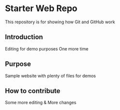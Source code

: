 # Starter Web Repo

This repository is for showing how Git and GitHub work

## Introduction

Editing for demo purposes One more time

## Purpose

Sample website with plenty of files for demos

## How to contribute

Some more editing & More changes